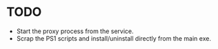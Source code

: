 # TODO

- Start the proxy process from the service.
- Scrap the PS1 scripts and install/uninstall directly from the main exe.
